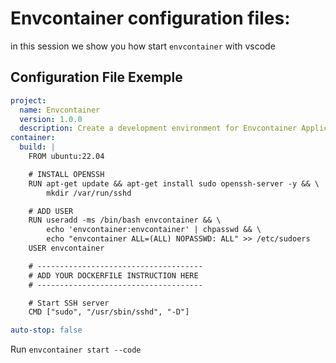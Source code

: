 
# Envcontainer configuration files:

in this session we show you how start `envcontainer` with vscode


## Configuration File Exemple

```yaml
project:
  name: Envcontainer
  version: 1.0.0
  description: Create a development environment for Envcontainer Application.
container:
  build: |
    FROM ubuntu:22.04

    # INSTALL OPENSSH
    RUN apt-get update && apt-get install sudo openssh-server -y && \
        mkdir /var/run/sshd

    # ADD USER
    RUN useradd -ms /bin/bash envcontainer && \
        echo 'envcontainer:envcontainer' | chpasswd && \
        echo "envcontainer ALL=(ALL) NOPASSWD: ALL" >> /etc/sudoers
    USER envcontainer

    # -------------------------------------
    # ADD YOUR DOCKERFILE INSTRUCTION HERE
    # -------------------------------------

    # Start SSH server
    CMD ["sudo", "/usr/sbin/sshd", "-D"]

auto-stop: false

```

Run `envcontainer start --code`